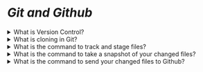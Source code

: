 # _Git and Github_

<details>
  <summary> What is Version Control? </summary>

  Version Control is a system that allows you to revisit various versions of a file or
  set of files by recording changes.
</details>

<details>
  <summary> What is cloning in Git?</summary>

  Cloning the file means you have copied all versions of all files for a project.
</details>

<details>
  <summary> What is the command to track and stage files?</summary>

  Single file track: git add *filename*
  All Files: $ git add *

  After these commands, filesa re tracked and staged for committing.
</details>

<details>
  <summary> What is the command to take a snapshot of your changed files?</summary>

Git creates a snapshot each time you save a changed verison of a project. 

Use command *git log* to view commited snapshots.
  
</details>

<details>
  <summary> What is the command to send your changed files to Github? </summary>

Sending a single file: $ git commit -m “made change x,y,z”
Sending all changes: $ git commit -a
  
</details>
